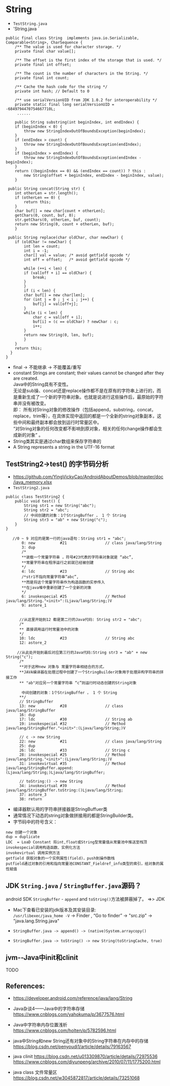 #  String

- `TestString.java`  
- 'String.java `

```
public final class String  implements java.io.Serializable, Comparable<String>, CharSequence {
    /** The value is used for character storage. */
    private final char value[];
 
    /** The offset is the first index of the storage that is used. */
    private final int offset;
 
    /** The count is the number of characters in the String. */
    private final int count;
 
    /** Cache the hash code for the string */
    private int hash; // Default to 0
 
    /** use serialVersionUID from JDK 1.0.2 for interoperability */
    private static final long serialVersionUID = -6849794470754667710L;
     ......
     
    public String substring(int beginIndex, int endIndex) {
    if (beginIndex < 0) {
        throw new StringIndexOutOfBoundsException(beginIndex);
    }
    if (endIndex > count) {
        throw new StringIndexOutOfBoundsException(endIndex);
    }
    if (beginIndex > endIndex) {
        throw new StringIndexOutOfBoundsException(endIndex - beginIndex);
    }
    return ((beginIndex == 0) && (endIndex == count)) ? this :
        new String(offset + beginIndex, endIndex - beginIndex, value);
    }
 
 public String concat(String str) {
    int otherLen = str.length();
    if (otherLen == 0) {
        return this;
    }
    char buf[] = new char[count + otherLen];
    getChars(0, count, buf, 0);
    str.getChars(0, otherLen, buf, count);
    return new String(0, count + otherLen, buf);
    }
 
 public String replace(char oldChar, char newChar) {
    if (oldChar != newChar) {
        int len = count;
        int i = -1;
        char[] val = value; /* avoid getfield opcode */
        int off = offset;   /* avoid getfield opcode */
 
        while (++i < len) {
        if (val[off + i] == oldChar) {
            break;
        }
        }
        if (i < len) {
        char buf[] = new char[len];
        for (int j = 0 ; j < i ; j++) {
            buf[j] = val[off+j];
        }
        while (i < len) {
            char c = val[off + i];
            buf[i] = (c == oldChar) ? newChar : c;
            i++;
        }
        return new String(0, len, buf);
        }
    }
    return this;
  }   
}
```

- final -> 不能继承 -> 不能覆盖/重写
- constant
Strings are constant; their values cannot be changed after they are created.  
Java中的String具有不变性。       
无论是sub操、concat还是replace操作都不是在原有的字符串上进行的，而是重新生成了一个新的字符串对象。也就是说进行这些操作后，最原始的字符串并没有被改变。  
即： 所有对String对象的修改操作（包括append，substring，concat，replace，trim等），在具体实现中返回的都是一个全新的string对象副本，这些中间和最终副本都会放到运行时常量区中。  
“对String对象的任何改变都不影响到原对象，相关的任何change操作都会生成新的对象” 。    
- String类其实是通过char数组来保存字符串的
- A String represents a string in the UTF-16 format  

##  TestString2->test()   的字节码分析  
- https://github.com/YingVickyCao/AndroidAboutDemos/blob/master/doc/java_memory.xlsx
- `TestString2.java`


```
public class TestString2 {
    public void test() {
        String str1 = new String("abc");
        String str2 = "abc";
        // 中间创建的对象：1个StringBuffer ， 1 个 String
        String str3 = "ab" + new String("c");
    }
}
```

```
   //0 ~ 9 对应的是第一行的java语句：String str1 = "abc";
       0: new           #21                 // class java/lang/String
       3: dup
       /*
       **装载一个常量字符串 ，符号#23代表的字符串对象就是 “abc”,
       **常量字符串在程序运行之前就已经被创建
       */
       4: ldc           #23                 // String abc
       /*str1不指向常量字符串“abc”,
       **而是将这个常量字符串作为构造函数的实参传入
       **在java堆中重新创建了一个全新的对象
       */
       6: invokespecial #25                 // Method java/lang/String."<init>":(Ljava/lang/String;)V
       9: astore_1


      //从这里开始到12 都是第二行的Java代码: String str2 = "abc";
      /*
      ** 直接调用运行时常量池中的对象
      */
      10: ldc           #23                 // String abc
      12: astore_2

     //从此处开始到最后对应第三行的Java代码:String str3 = "ab" + new String("c");
      /*
      **对于这种new 对象与 常量字符串相结合的方式，
      **JAVA编译器在处理过程中创建了一个StringBuilder对象用于处理异构字符串的拼接工作
      ** "ab"对应另一个常量字符串 “c”则运行时动态创建的String对象

       中间创建的对象：1个StringBuffer ， 1 个 String
      **/
      // StringBuffer
      13: new           #28                 // class java/lang/StringBuffer
      16: dup
      17: ldc           #30                 // String ab
      19: invokespecial #32                 // Method java/lang/StringBuffer."<init>":(Ljava/lang/String;)V

      // c -> new String
      22: new           #21                 // class java/lang/String
      25: dup
      26: ldc           #33                 // String c
      28: invokespecial #25                 // Method java/lang/String."<init>":(Ljava/lang/String;)V
      31: invokevirtual #35                 // Method java/lang/StringBuffer.append:(Ljava/lang/String;)Ljava/lang/StringBuffer;

      // toString:() -> new String
      34: invokevirtual #39                 // Method java/lang/StringBuffer.toString:()Ljava/lang/String;
      37: astore_3
      38: return
```

- 编译器默认用的字符串拼接器是StringBuffuer类
- 通常情况下动态的string对象做拼接用的都是StringBuilder类。 
-  字节码中的符号含义：    
```
new 创建一个对象
dup = duplicate
LDC  = LoaD Constant 将int,float或String型常量值从常量池中推送至栈顶 
invokespecial调用构造函数、实例化方法
invokevirtual 调用实例方法 
getfield 获取对象的一个实例属性(field)，push到操作数栈
putfield通过对象的引用和指向常量池CONSTANT_Fieldref_info类型的索引，给对象的属性赋值
```

## JDK `String.java` / `StringBuffer.java`源码？  

android SDK `StringBuffer` - `append` and `toString()`方法被屏蔽掉了。 =>> JDK   

- Mac下查看已安装的jdk版本及其安装目录:   
`/usr/libexec/java_home -V` -> Finder , “Go to finder”  -> "src.zip" -> "java.lang.String.java"

- `StringBuffer.java -> append() -> (native)System.arraycopy()`      
- `StringBuffer.java -> toString() -> new String(toStringCache, true)`       

## jvm--Java中init和clinit
TODO

 
## References:
- https://developer.android.com/reference/java/lang/String

- Java杂谈4——Java中的字符串存储  https://www.cnblogs.com/yahokuma/p/3677576.html
- Java中字符串内存位置浅析 https://www.cnblogs.com/holten/p/5782596.html
- java中String和new String还有对象中的String字符串在内存中的存储   https://blog.csdn.net/penyoudi1/article/details/79163567
- java clinit
https://blog.csdn.net/u013309870/article/details/72975536  
https://www.cnblogs.com/diyunpeng/archive/2010/07/11/1775200.html
- java class 文件常量区 https://blog.csdn.net/w3045872817/article/details/73251068  